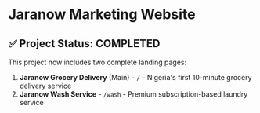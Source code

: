 # Jaranow Marketing Website

## ✅ Project Status: COMPLETED

This project now includes two complete landing pages:

1. **Jaranow Grocery Delivery** (Main) - `/` - Nigeria's first 10-minute grocery delivery service
2. **Jaranow Wash Service** - `/wash` - Premium subscription-based laundry service 
